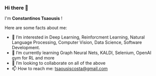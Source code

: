### Hi there 👋

I'm **Constantinos Tsaousis** !

Here are some facts about me:

- :thinking: I’m interested in Deep Learning, Reinforcment Learning, Natural Language Processing, Computer Vision, Data Science, Software Development.
- 🌱 I’m currently learning Graph Neural Nets, KALDI, Selenium, OpenAI gym for RL and more
- 👯 I’m looking to collaborate on all of the above
- 📫 How to reach me: tsaousiscosta@gmail.com


